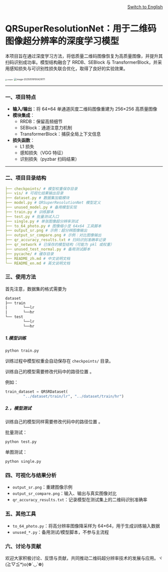 <div align="right">
  <a href="README_en.md">Switch to English</a>
</div>

# QRSuperResolutionNet：用于二维码图像超分辨率的深度学习模型

本项目旨在通过深度学习方法，将低质量二维码图像恢复为高质量图像，并提升其扫码识别成功率。模型结构融合了 RRDB、SEBlock 与 TransformerBlock，并采用感知损失与可识别性损失联合优化，取得了良好的实验效果。

<img src="D:\Desk\论文\compare.png" alt="compare" style="zoom: 33%;" />

<img src="https://lzz-1340752507.cos.ap-shanghai.myqcloud.com/lzz/image-20250518100429171.png" alt="image-20250518100429171" style="zoom:50%;" />

---

### 一、项目特点

- **输入/输出**：将 64×64 单通道灰度二维码图像重建为 256×256 高质量图像
- **模块集成**：
  - RRDB：保留高频细节
  - SEBlock：通道注意力机制
  - TransformerBlock：捕获全局上下文信息
- **损失函数**：
  - L1 损失
  - 感知损失（VGG 特征）
  - 识别损失（pyzbar 扫码结果）

---

### 二、项目目录结构

```yaml
├── checkpoints/ # 模型权重保存目录
├── vis/ # 可视化结果输出目录
├── dataset.py # 数据集加载模块
├── model.py # QRSuperResolutionNet 模型定义
├── unused_model.py # 备用模型实现
├── train.py # 训练脚本
├── test.py # 批量测试入口
├── single.py # 单张图像超分辨率测试
├── to_64_photo.py # 图像缩小至 64x64 工具脚本
├── output_sr.png # 示例：超分辨图像输出
├── output_sr_compare.png # 示例：对比图像输出
├── qr_accuracy_results.txt # 扫码识别准确率记录
├── qr_network # 已保存的模型结构（可能为 pkl 或权重）
├── unused_test_normal.py # 备用测试脚本
├── pycache/ # 缓存目录
├── README_zh.md # 中文说明文档
└── README_en.md # 英文说明文档
```

###  三、使用方法

首先注意，数据集的格式需要为

```tex
dataset
├── train
|		└──lr
|		└──hr
└── test
		└──lr
		└──hr
```



##### 1.模型训练

```python
python train.py
```

训练过程中模型权重会自动保存在 `checkpoints/` 目录。

训练自己的模型需要修改代码中的路径位置 。

例如：

```python
train_dataset = QRSRDataset(
        "../dataset/train/lr", "../dataset/train/hr")
```

##### 2.，模型测试

训练自己的模型同样需要修改代码中的路径位置 。

批量测试：

```python
python test.py
```



单图测试：

```python
python single.py
```

### 四、可视化与结果分析

- `output_sr.png`：重建图像示例
- `output_sr_compare.png`：输入、输出与真实图像对比
- `qr_accuracy_results.txt`：记录模型在测试集上的二维码识别准确率



### 五、其他工具

- `to_64_photo.py`：将高分辨率图像降采样为 64×64，用于生成训练输入数据
- `unused_*.py`：备用测试/模型脚本，不参与主流程

### 六、讨论与贡献

欢迎大家积极讨论、反馈与贡献，共同推动二维码超分辨率技术的发展与应用。ヾ(≧▽≦*)o(❁´◡`❁)

